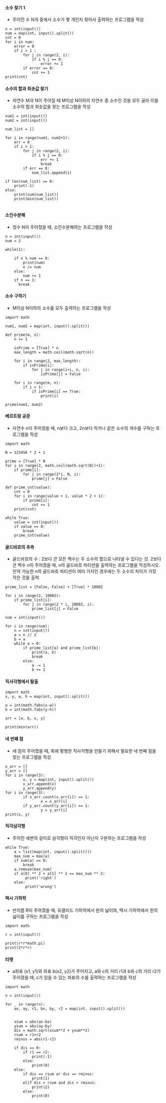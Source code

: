 #### 소수 찾기 1
- 주어진 수 N개 중에서 소수가 몇 개인지 찾아서 출력하는 프로그램을 작성
```
n = int(input())
num = map(int, input().split())
cnt = 0
for i in num:
    error = 0
    if i > 1 :
        for j in range(2, i):
            if i % j == 0:
                error += 1  
        if error == 0:
            cnt += 1 
print(cnt)
```

#### 소수의 합과 최솟값 찾기
- 자연수 M과 N이 주어질 때 M이상 N이하의 자연수 중 소수인 것을 모두 골라 이들 소수의 합과 최솟값을 찾는 프로그램을 작성
```
num1 = int(input())
num2 = int(input())

num_list = []

for i in range(num1, num2+1):
    err = 0
    if i > 1:
        for j in range(2, i):
            if i % j == 0:
                err += 1
                break
        if err == 0:
            num_list.append(i)

if len(num_list) == 0:
    print(-1)
else:
    print(sum(num_list))
    print(min(num_list))
  
```

#### 소인수분해
- 정수 N이 주어졌을 때, 소인수분해하는 프로그램을 작성
```
n = int(input())
num = 2

while(1):
    
    if n % num == 0:
        print(num)
        n /= num
    else:
        num += 1
    if n == 1:
      break
```

#### 소수 구하기
- M이상 N이하의 소수를 모두 출력하는 프로그램을 작성
```
import math

num1, num2 = map(int, input().split())

def prime(m, n):
    n += 1

    isPrime = [True] * n
    max_length = math.ceil(math.sqrt(n))

    for i in range(2, max_length):
        if isPrime[i]:
            for j in range(i+i, n, i):
                isPrime[j] = False

    for i in range(m, n):
        if i > 1:
            if isPrime[i] == True:
                print(i)

prime(num1, num2)
```

#### 베르트랑 공준
- 자연수 n이 주어졌을 때, n보다 크고, 2n보다 작거나 같은 소수의 개수를 구하는 프로그램을 작성
```
import math

N = 123456 * 2 + 1

prime = [True] * N
for i in range(2, math.ceil(math.sqrt(N))+1):
    if prime[i]:
        for j in range(2*i, N, i):
            prime[j] = False

def prime_cnt(value):
    cnt = 0
    for i in range(value + 1, value * 2 + 1):
        if prime[i]:
            cnt += 1
    print(cnt)

while True:
    value = int(input())
    if value == 0:
        break
    prime_cnt(value)
```

#### 골드바흐의 추측
- 골드바흐의 수 : 2보다 큰 모든 짝수는 두 소수의 합으로 나타낼 수 있다는 것. 2보다 큰 짝수 n이 주어졌을 때, n의 골드바흐 파티션을 출력하는 프로그램을 작성하시오. 만약 가능한 n의 골드바흐 파티션이 여러 가지인 경우에는 두 소수의 차이가 가장 작은 것을 출력
```
prime_list = [False, False] + [True] * 10002

for i in range(2, 10002):
    if prime_list[i]:
        for j in range(2 * i, 10002, i):
            prime_list[j] = False

num = int(input())

for i in range(num):
    n = int(input())
    a = n // 2
    b = a
    while a > 0:
        if prime_list[a] and prime_list[b]:
            print(a, b)
            break
        else:
            a -= 1
            b += 1

```

#### 직사각형에서 탈출
```
import math
x, y, w, h = map(int, input().split())

a = int(math.fabs(x-w))
b = int(math.fabs(y-h))

arr = [a, b, x, y]

print(min(arr))
```

#### 네 번째 점
- 세 점이 주어졌을 때, 축에 평행한 직사각형을 만들기 위해서 필요한 네 번째 점을 찾는 프로그램을 작성
```
x_arr = []
y_arr = []
for i in range(3):
        x, y = map(int, input().split())
        x_arr.append(x)
        y_arr.append(y)
for i in range(3):
        if x_arr.count(x_arr[i]) == 1:
                x = x_arr[i]
        if y_arr.count(y_arr[i]) == 1:
                y = y_arr[i]
print(x, y)
```

#### 직각삼각형
- 주어진 세변의 길이로 삼각형이 직각인지 아닌지 구분하는 프로그램을 작성
```
while True:
    a = list(map(int, input().split()))
    max_num = max(a)
    if sum(a) == 0:
        break
    a.remove(max_num)
    if a[0] ** 2 + a[1] ** 2 == max_num ** 2:
         print('right')
    else:
         print('wrong')
```

#### 택시 기하학
- 반지름 R이 주어졌을 때, 유클리드 기하학에서 원의 넓이와, 택시 기하학에서 원의 넓이를 구하는 프로그램을 작성
```
import math

r = int(input())

print(r*r*math.pi)
print(2*r*r)
```

#### 터렛
- a좌표 (x1, y1)와 좌표 b(x2, y2)가 주어지고, a와 c의 거리 r1과 b와 c의 거리 r2가 주어졌을 때, c가 있을 수 있는 좌표의 수를 출력하는 프로그램을 작성
```
import math

n = int(input())

for _ in range(n):
    ax, ay, r1, bx, by, r2 = map(int, input().split())
    
  
    xsum = abs(ax-bx)
    ysum = abs(ay-by)
    dis = math.sqrt(xsum**2 + ysum**2)
    rsum = r1+r2
    rminus = abs(r1-r2)
    
    if dis == 0:
        if r1 == r2:
            print(-1)
        else:
            print(0)
    else:
        if dis == rsum or dis == rminus:
            print(1)
        elif dis < rsum and dis > rminus:
            print(2)
        else:
            print(0)
```



